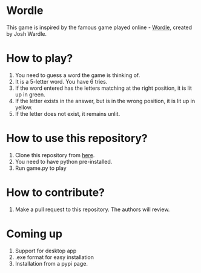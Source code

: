 # Wordle
This game is inspired by the famous game played online - [Wordle](https://www.google.com/url?sa=t&rct=j&q=&esrc=s&source=web&cd=&cad=rja&uact=8&ved=2ahUKEwjjw7uy9q_1AhXDFjQIHfflCFgQFnoECAQQAQ&url=https%3A%2F%2Fwww.powerlanguage.co.uk%2Fwordle%2F&usg=AOvVaw2ihR57IMgplnlWTsjYsN2t), created by Josh Wardle.

# How to play?
 1. You need to guess a word the game is thinking of.
 2. It is a 5-letter word. You have 6 tries. 
 3. If the word entered has the letters matching at the right position, it is lit up in green.
 4. If the letter exists in the answer, but is in the wrong position, it is lit up in yellow.
 5. If the letter does not exist, it remains unlit.

# How to use this repository?
1. Clone this repository from [here](https://github.com/sanjeev21095/wordle.git).
2. You need to have python pre-installed.
3. Run game.py to play

# How to contribute?
1. Make a pull request to this repository. The authors will review.

# Coming up
1. Support for desktop app
2. .exe format for easy installation
3. Installation from a pypi page.